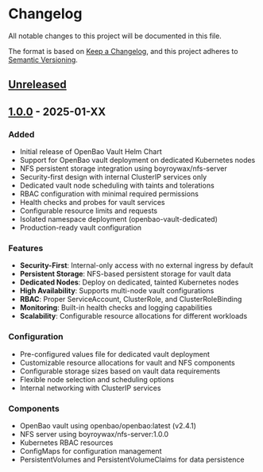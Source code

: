 # Changelog

All notable changes to this project will be documented in this file.

The format is based on [Keep a Changelog](https://keepachangelog.com/en/1.0.0/),
and this project adheres to [Semantic Versioning](https://semver.org/spec/v2.0.0.html).

## [Unreleased]

## [1.0.0] - 2025-01-XX

### Added
- Initial release of OpenBao Vault Helm Chart
- Support for OpenBao vault deployment on dedicated Kubernetes nodes
- NFS persistent storage integration using boyroywax/nfs-server
- Security-first design with internal ClusterIP services only
- Dedicated vault node scheduling with taints and tolerations
- RBAC configuration with minimal required permissions
- Health checks and probes for vault services
- Configurable resource limits and requests
- Isolated namespace deployment (openbao-vault-dedicated)
- Production-ready vault configuration

### Features
- **Security-First**: Internal-only access with no external ingress by default
- **Persistent Storage**: NFS-based persistent storage for vault data
- **Dedicated Nodes**: Deploy on dedicated, tainted Kubernetes nodes
- **High Availability**: Supports multi-node vault configurations
- **RBAC**: Proper ServiceAccount, ClusterRole, and ClusterRoleBinding
- **Monitoring**: Built-in health checks and logging capabilities
- **Scalability**: Configurable resource allocations for different workloads

### Configuration
- Pre-configured values file for dedicated vault deployment
- Customizable resource allocations for vault and NFS components  
- Configurable storage sizes based on vault data requirements
- Flexible node selection and scheduling options
- Internal networking with ClusterIP services

### Components
- OpenBao vault using openbao/openbao:latest (v2.4.1)
- NFS server using boyroywax/nfs-server:1.0.0
- Kubernetes RBAC resources
- ConfigMaps for configuration management
- PersistentVolumes and PersistentVolumeClaims for data persistence

[Unreleased]: https://github.com/yourusername/openbao-helm-chart/compare/v1.0.0...HEAD
[1.0.0]: https://github.com/yourusername/openbao-helm-chart/releases/tag/v1.0.0
